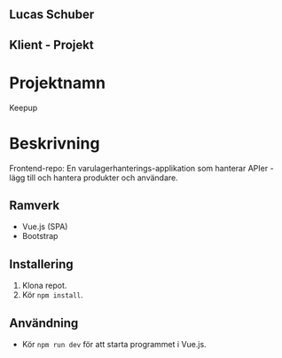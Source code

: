 ## Lucas Schuber
## Klient - Projekt 

# Projektnamn
Keepup

# Beskrivning
Frontend-repo: En varulagerhanterings-applikation som hanterar APIer - lägg till och hantera produkter och användare.

## Ramverk

- Vue.js (SPA)
- Bootstrap

## Installering

1. Klona repot.
2. Kör `npm install`.

## Användning

- Kör `npm run dev` för att starta programmet i Vue.js.



